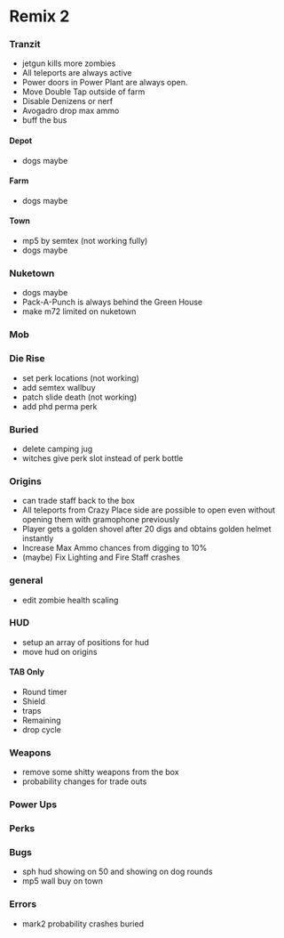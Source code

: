 # Remix 2

### Tranzit
* jetgun kills more zombies
* All teleports are always active
* Power doors in Power Plant are always open.
* Move Double Tap outside of farm
* Disable Denizens or nerf
* Avogadro drop max ammo
* buff the bus

#### Depot
* dogs maybe

#### Farm
* dogs maybe

#### Town
* mp5 by semtex (not working fully)
* dogs maybe

### Nuketown
* dogs maybe
* Pack-A-Punch is always behind the Green House
* make m72 limited on nuketown

### Mob

### Die Rise
* set perk locations (not working)
* add semtex wallbuy
* patch slide death (not working)
* add phd perma perk

### Buried
* delete camping jug
* witches give perk slot instead of perk bottle

### Origins
* can trade staff back to the box
* All teleports from Crazy Place side are possible to open even without opening them with gramophone previously
* Player gets a golden shovel after 20 digs and obtains golden helmet instantly
* Increase Max Ammo chances from digging to 10%
* (maybe) Fix Lighting and Fire Staff crashes

### general
* edit zombie health scaling 

### HUD
* setup an array of positions for hud
* move hud on origins
#### TAB Only
* Round timer
* Shield
* traps
* Remaining
* drop cycle

### Weapons
* remove some shitty weapons from the box
* probability changes for trade outs

### Power Ups

### Perks

### Bugs
* sph hud showing on 50 and showing on dog rounds
* mp5 wall buy on town

### Errors
* mark2 probability crashes buried